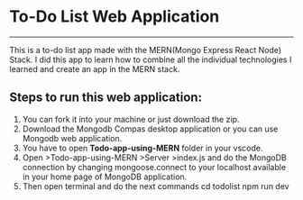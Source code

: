 # To-Do List Web Application 
---
This is a to-do list app made with the MERN(Mongo Express React Node) Stack.
I did this app to learn how to combine all the individual technologies I learned and create an app in the MERN stack.

## Steps to run this web application:
1. You can fork it into your machine or just download the zip.
2. Download the Mongodb Compas desktop application or you can use Mongodb web application.
3. You have to open __Todo-app-using-MERN__ folder in your vscode.
4. Open >Todo-app-using-MERN >Server >index.js and do the MongoDB connection by changing mongoose.connect to your localhost available in your home page of MongoDB application.
5. Then open terminal and do the next commands
cd todolist
npm run dev
```


    
